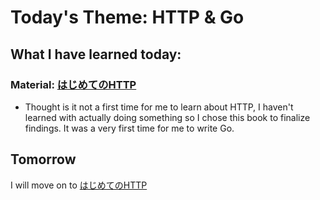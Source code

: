# Today's Theme: HTTP & Go

## What I have learned today:

### Material: [はじめてのHTTP](https://booth.pm/ja/items/1043596)
- Thought is it not a first time for me to learn about HTTP, I haven't learned with actually doing something so I chose this book to finalize findings. It was a very first time for me to write Go.

## Tomorrow
I will move on to [はじめてのHTTP](https://booth.pm/ja/items/1043596)
